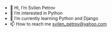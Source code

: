- 👋 Hi, I’m Svilen Petrov
- 👀 I’m interested in Python 
- 🌱 I’m currently learning Python and Django
- 📫 How to reach me svilen_petrov@yahoo.com
